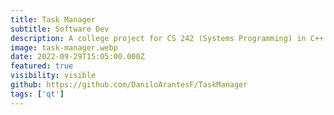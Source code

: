 ```yaml
---
title: Task Manager
subtitle: Software Dev
description: A college project for CS 242 (Systems Programming) in C++. It has all the basic features you would expect from a task manager like viewing and killing processes, monitoring system stats, and the file system.
image: task-manager.webp
date: 2022-09-29T15:05:00.000Z
featured: true
visibility: visible
github: https://github.com/DaniloArantesF/TaskManager
tags: ['qt']
---
```

